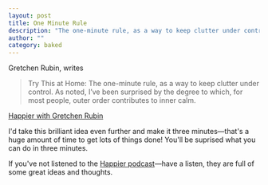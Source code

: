 ```yaml
---
layout: post
title: One Minute Rule
description: "The one-minute rule, as a way to keep clutter under control."
author: ""
category: baked
---
```

Gretchen Rubin, writes
> Try This at Home: The one-minute rule, as a way to keep clutter under control. As noted, I&rsquo;ve been surprised by the degree to which, for most people, outer order contributes to inner calm.

[Happier with Gretchen Rubin](http://gretchenrubin.com/happiness_project/2015/02/podcast-the-first-episode-of-happier-with-gretchen-rubin-exciting/)

I&#39;d take this brilliant idea even further and make it three minutes&mdash;that&#39;s a huge amount of time to get lots of things done! You&#39;ll be suprised what you can do in three minutes.

If you&#39;ve not listened to the [Happier podcast](http://gretchenrubin.com/podcast/)&mdash;have a listen, they are full of some great ideas and thoughts.